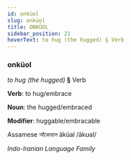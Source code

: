```yaml
---
id: onküol
slug: onküol
title: ONKÜOL
sidebar_position: 21
hoverText: to hug (the hugged) § Verb
---
```


### onküol

*to hug (the hugged)* **§** Verb

**Verb**: to hug/embrace

**Noun**: the hugged/embraced

**Modifier**: huggable/embracable

Assamese আঁকোৱাল ãküal /ãkʊal/

*Indo-Iranian Language Family*